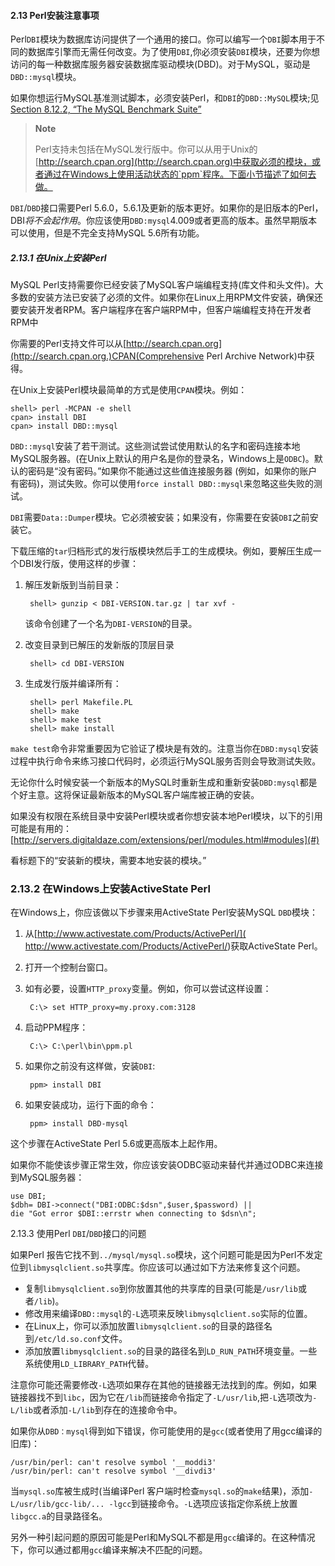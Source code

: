 #### 2.13 Perl安装注意事项

Perl`DBI`模块为数据库访问提供了一个通用的接口。你可以编写一个`DBI`脚本用于不同的数据库引擎而无需任何改变。为了使用`DBI`,你必须安装`DBI`模块，还要为你想访问的每一种数据库服务器安装数据库驱动模块(DBD)。对于MySQL，驱动是`DBD::mysql`模块。

如果你想运行MySQL基准测试脚本，必须安装Perl，和`DBI`的`DBD::MySQL`模块;见[Section 8.12.2, “The MySQL Benchmark Suite”](#)

> **Note**
>
> Perl支持未包括在MySQL发行版中。你可以从用于Unix的[http://search.cpan.org](http://search.cpan.org)中获取必须的模块，或者通过在Windows上使用活动状态的`ppm`程序。下面小节描述了如何去做。

`DBI`/`DBD`接口需要Perl 5.6.0，5.6.1及更新的版本更好。如果你的是旧版本的Perl，DBI*将不会起作用*。你应该使用`DBD:mysql`4.009或者更高的版本。虽然早期版本可以使用，但是不完全支持MySQL 5.6所有功能。

##### 2.13.1 在Unix上安装Perl

MySQL Perl支持需要你已经安装了MySQL客户端编程支持(库文件和头文件)。大多数的安装方法已安装了必须的文件。如果你在Linux上用RPM文件安装，确保还要安装开发者RPM。客户端程序在客户端RPM中，但客户端编程支持在开发者RPM中

你需要的Perl支持文件可以从[http://search.cpan.org](http://search.cpan.org.)CPAN(Comprehensive Perl Archive Network)中获得。

在Unix上安装Perl模块最简单的方式是使用`CPAN`模块。例如：

	shell> perl -MCPAN -e shell
	cpan> install DBI
	cpan> install DBD::mysql

`DBD::mysql`安装了若干测试。这些测试尝试使用默认的名字和密码连接本地MySQL服务器。(在Unix上默认的用户名是你的登录名，Windows上是`ODBC`)。默认的密码是“没有密码。”如果你不能通过这些值连接服务器 (例如，如果你的账户有密码)，测试失败。你可以使用`force install DBD::mysql`来忽略这些失败的测试。

`DBI`需要`Data::Dumper`模块。它必须被安装；如果没有，你需要在安装`DBI`之前安装它。

下载压缩的`tar`归档形式的发行版模块然后手工的生成模块。例如，要解压生成一个DBI发行版，使用这样的步骤：

1. 解压发新版到当前目录：

		shell> gunzip < DBI-VERSION.tar.gz | tar xvf -
    该命令创建了一个名为`DBI-VERSION`的目录。
2. 改变目录到已解压的发新版的顶层目录

		shell> cd DBI-VERSION
3. 生成发行版并编译所有：

		shell> perl Makefile.PL
		shell> make
		shell> make test
		shell> make install

`make test`命令非常重要因为它验证了模块是有效的。注意当你在`DBD:mysql`安装过程中执行命令来练习接口代码时，必须运行MySQL服务否则会导致测试失败。

无论你什么时候安装一个新版本的MySQL时重新生成和重新安装`DBD:mysql`都是个好主意。这将保证最新版本的MySQL客户端库被正确的安装。

如果没有权限在系统目录中安装Perl模块或者你想安装本地Perl模块，以下的引用可能是有用的：[http://servers.digitaldaze.com/extensions/perl/modules.html#modules](#)

看标题下的“安装新的模块，需要本地安装的模块。”

### 2.13.2 在Windows上安装ActiveState Perl

在Windows上，你应该做以下步骤来用ActiveState Perl安装MySQL `DBD`模块：

1. 从[http://www.activestate.com/Products/ActivePerl/]( http://www.activestate.com/Products/ActivePerl/)获取ActiveState Perl。
2. 打开一个控制台窗口。
3. 如有必要，设置`HTTP_proxy`变量。例如，你可以尝试这样设置：
		
		C:\> set HTTP_proxy=my.proxy.com:3128 
4. 启动PPM程序：

		C:\> C:\perl\bin\ppm.pl
5. 如果你之前没有这样做，安装`DBI`:

		ppm> install DBI
6. 如果安装成功，运行下面的命令：

		ppm> install DBD-mysql

这个步骤在ActiveState Perl 5.6或更高版本上起作用。

如果你不能使该步骤正常生效，你应该安装ODBC驱动来替代并通过ODBC来连接到MySQL服务器：

	use DBI;
	$dbh= DBI->connect("DBI:ODBC:$dsn",$user,$password) ||
	die "Got error $DBI::errstr when connecting to $dsn\n";

2.13.3 使用Perl `DBI`/`DBD`接口的问题

如果Perl 报告它找不到`../mysql/mysql.so`模块，这个问题可能是因为Perl不发定位到`libmysqlclient.so`共享库。你应该可以通过如下方法来修复这个问题。

* 复制`libmysqlclient.so`到你放置其他的共享库的目录(可能是`/usr/lib`或者`/lib`)。
* 修改用来编译`DBD::mysql`的`-L`选项来反映`libmysqlclient.so`实际的位置。
* 在Linux上，你可以添加放置`libmysqlclient.so`的目录的路径名到`/etc/ld.so.conf`文件。
* 添加放置`libmysqlclient.so`的目录的路径名到`LD_RUN_PATH`环境变量。一些系统使用`LD_LIBRARY_PATH`代替。

注意你可能还需要修改`-L`选项如果存在其他的链接器无法找到的库。例如，如果链接器找不到`libc`，因为它在`/lib`而链接命令指定了`-L/usr/lib`,把`-L`选项改为`-L/lib`或者添加`-L/lib`到存在的连接命令中。

如果你从`DBD：mysql`得到如下错误，你可能使用的是`gcc`(或者使用了用gcc编译的旧库)：

	/usr/bin/perl: can't resolve symbol '__moddi3'
	/usr/bin/perl: can't resolve symbol '__divdi3'

当`mysql.so`库被生成时(当编译Perl 客户端时检查`mysql.so`的`make`结果)，添加`-L/usr/lib/gcc-lib/... -lgcc`到链接命令。`-L`选项应该指定你系统上放置`libgcc.a`的目录路径名。

另外一种引起问题的原因可能是Perl和MySQL不都是用`gcc`编译的。在这种情况下，你可以通过都用`gcc`编译来解决不匹配的问题。

